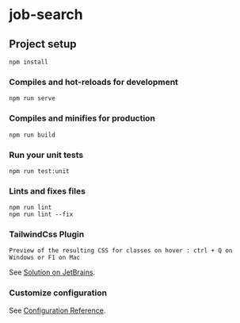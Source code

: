 # job-search

## Project setup
```
npm install
```

### Compiles and hot-reloads for development
```
npm run serve
```

### Compiles and minifies for production
```
npm run build
```

### Run your unit tests
```
npm run test:unit
```

### Lints and fixes files
```
npm run lint
npm run lint --fix 
```

### TailwindCss Plugin
```
Preview of the resulting CSS for classes on hover : ctrl + Q on Windows or F1 on Mac
```
See [Solution on JetBrains](https://youtrack.jetbrains.com/issue/WEB-52736).

### Customize configuration
See [Configuration Reference](https://cli.vuejs.org/config/).
